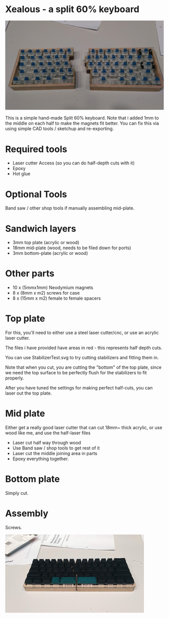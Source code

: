 Xealous - a split 60% keyboard
===

![switches](https://github.com/alex-ong/Split60/blob/master/photos/top-1.jpg)



This is a simple hand-made Split 60% keyboard. 
Note that i added 1mm to the middle on each half to make the magnets fit better.
You can fix this via using simple CAD tools / sketchup and re-exporting.

Required tools
===
* Laser cutter Access (so you can do half-depth cuts with it)
* Epoxy
* Hot glue

Optional Tools 
===
Band saw / other shop tools if manually assembling mid-plate.


Sandwich layers
===
* 3mm top plate (acrylic or wood)
* 18mm mid-plate (wood, needs to be filed down for ports)
* 3mm bottom-plate (acrylic or wood)

Other parts
===
* 10 x (5mmx1mm) Neodymium magnets
* 8 x (8mm x m2) screws for case
* 8 x (15mm x m2) female to female spacers


Top plate
===
For this, you'll need to either use a steel laser cutter/cnc, or use an acrylic laser cutter.

The files i have provided have areas in red - this represents half depth cuts.

You can use StabilizerTest.svg to try cutting stabilizers and fitting them in.

Note that when you cut, you are cutting the "bottom" of the top plate, since we need the top surface to be perfectly flush for the stabilizers to fit properly.

After you have tuned the settings for making perfect half-cuts, you can laser out the top plate.

Mid plate
===
Either get a really good laser cutter that can cut 18mm~ thick acrylic, or use wood like me, and use the half-laser files
* Laser cut half way through wood
* Use Band saw / shop tools to get rest of it
* Laser cut the middle joining area in parts
* Epoxy everything together.

Bottom plate
===
Simply cut.

Assembly
===
Screws.


![complete](https://github.com/alex-ong/Split60/blob/master/photos/complete.jpg)
